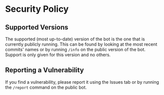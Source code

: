 # Security Policy

## Supported Versions

The supported (most up-to-date) version of the bot is the one that is currently publicly running. This can be found by looking at the most recent commits' names or by running `/info` on the public version of the bot. Support is only given for this version and no others. 

## Reporting a Vulnerability

If you find a vulnerability, please report it using the Issues tab or by running the `/report` command on the public bot. 
